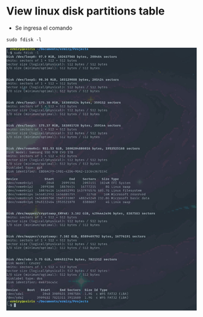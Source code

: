 View linux disk partitions table 
===================================
 * Se ingresa el comando 
```
sudo fdisk -l
```

![imagen](images/four/4.jpeg)
